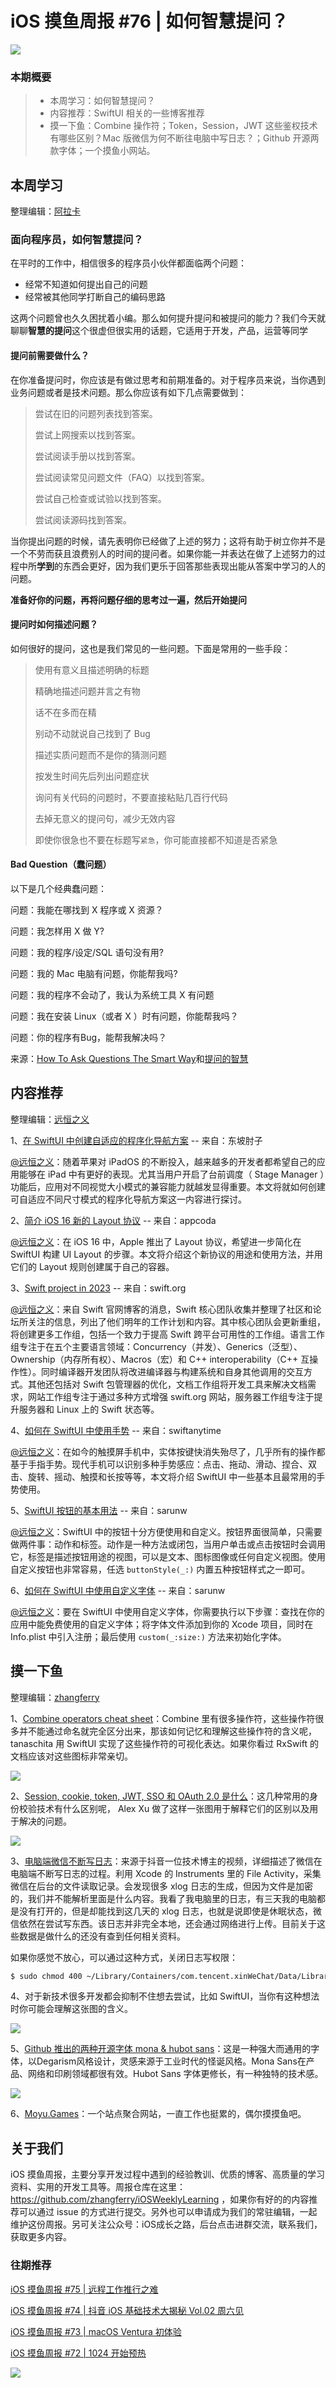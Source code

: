 # iOS 摸鱼周报 #76 | 如何智慧提问？

![](https://cdn.zhangferry.com/Images/moyu_weekly_cover.jpeg)

### 本期概要

> * 本周学习：如何智慧提问？
> * 内容推荐：SwiftUI 相关的一些博客推荐
> * 摸一下鱼：Combine 操作符；Token，Session，JWT 这些鉴权技术有哪些区别？Mac 版微信为何不断往电脑中写日志？；Github 开源两款字体；一个摸鱼小网站。

## 本周学习

整理编辑：[阿拉卡](https://github.com/readyhe)

### 面向程序员，如何智慧提问？

在平时的工作中，相信很多的程序员小伙伴都面临两个问题：

- 经常不知道如何提出自己的问题
- 经常被其他同学打断自己的编码思路

这两个问题曾也久久困扰着小编。那么如何提升提问和被提问的能力？我们今天就聊聊**智慧的提问**这个很虚但很实用的话题，它适用于开发，产品，运营等同学

#### 提问前需要做什么？

在你准备提问时，你应该是有做过思考和前期准备的。对于程序员来说，当你遇到业务问题或者是技术问题。那么你应该有如下几点需要做到：

>尝试在旧的问题列表找到答案。
>
>尝试上网搜索以找到答案。
>
>尝试阅读手册以找到答案。
>
>尝试阅读常见问题文件（FAQ）以找到答案。
>
>尝试自己检查或试验以找到答案。
>
>尝试阅读源码找到答案。

当你提出问题的时候，请先表明你已经做了上述的努力；这将有助于树立你并不是一个不劳而获且浪费别人的时间的提问者。如果你能一并表达在做了上述努力的过程中所**学到**的东西会更好，因为我们更乐于回答那些表现出能从答案中学习的人的问题。

**准备好你的问题，再将问题仔细的思考过一遍，然后开始提问**

#### 提问时如何描述问题？

如何很好的提问，这也是我们常见的一些问题。下面是常用的一些手段：

> 使用有意义且描述明确的标题
>
> 精确地描述问题并言之有物
>
> 话不在多而在精
>
> 别动不动就说自己找到了 Bug
>
> 描述实质问题而不是你的猜测问题
>
> 按发生时间先后列出问题症状
>
> 询问有关代码的问题时，不要直接粘贴几百行代码
>
> 去掉无意义的提问句，减少无效内容
>
> 即使你很急也不要在标题写`紧急`，你可能直接都不知道是否紧急

#### Bad Question（蠢问题）

以下是几个经典蠢问题：

问题：我能在哪找到 X 程序或 X 资源？

问题：我怎样用 X 做 Y?

问题：我的程序/设定/SQL 语句没有用?

问题：我的 Mac 电脑有问题，你能帮我吗?

问题：我的程序不会动了，我认为系统工具 X 有问题

问题：我在安装 Linux（或者 X ）时有问题，你能帮我吗？

问题：你的程序有Bug，能帮我解决吗？

来源：[How To Ask Questions The Smart Way](http://www.catb.org/~esr/faqs/smart-questions.html "How To Ask Questions The Smart Way")和[提问的智慧](https://github.com/ryanhanwu/How-To-Ask-Questions-The-Smart-Way/blob/main/README-zh_CN.md "提问的智慧")

## 内容推荐

整理编辑：[远恒之义](https://github.com/eternaljust)

1、[在 SwiftUI 中创建自适应的程序化导航方案](https://www.fatbobman.com/posts/adaptive-navigation-scheme/ "在 SwiftUI 中创建自适应的程序化导航方案") -- 来自：东坡肘子

[@远恒之义](https://github.com/eternaljust)：随着苹果对 iPadOS 的不断投入，越来越多的开发者都希望自己的应用能够在 iPad 中有更好的表现。尤其当用户开启了台前调度（ Stage Manager ）功能后，应用对不同视觉大小模式的兼容能力就越发显得重要。本文将就如何创建可自适应不同尺寸模式的程序化导航方案这一内容进行探讨。

2、[简介 iOS 16 新的 Layout 协议](https://www.appcoda.com.tw/ios16-layout-protocol/ "简介 iOS 16 新的 Layout 协议") -- 来自：appcoda

[@远恒之义](https://github.com/eternaljust)：在 iOS 16 中，Apple 推出了 Layout 协议，希望进一步简化在 SwiftUI 构建 UI Layout 的步骤。本文将介绍这个新协议的用途和使用方法，并用它们的 Layout 规则创建属于自己的容器。

3、[Swift project in 2023](https://www.swift.org/blog/focus-areas-2023/ "Swift project in 2023") -- 来自：swift.org

[@远恒之义](https://github.com/eternaljust)：来自 Swift 官网博客的消息，Swift 核心团队收集并整理了社区和论坛所关注的信息，列出了他们明年的工作计划和内容。其中核心团队会更新重组，将创建更多工作组，包括一个致力于提高 Swift 跨平台可用性的工作组。语言工作组专注于在五个主要语言领域：Concurrency（并发）、Generics（泛型）、Ownership（内存所有权）、Macros（宏）和 C++ interoperability（C++ 互操作性）。同时编译器开发团队将改进编译器与构建系统和自身其他调用的交互方式。其他还包括对 Swift 包管理器的优化，文档工作组将开发工具来解决文档需求，网站工作组专注于通过多种方式增强 swift.org 网站，服务器工作组专注于提升服务器和 Linux 上的 Swift 状态等。

4、[如何在 SwiftUI 中使用手势](https://www.swiftanytime.com/gestures-in-swiftui/ "如何在 SwiftUI 中使用手势") -- 来自：swiftanytime

[@远恒之义](https://github.com/eternaljust)：在如今的触摸屏手机中，实体按键快消失殆尽了，几乎所有的操作都基于手指手势。现代手机可以识别多种手势感应：点击、拖动、滑动、捏合、双击、旋转、摇动、触摸和长按等等，本文将介绍 SwiftUI 中一些基本且最常用的手势使用。

5、[SwiftUI 按钮的基本用法](https://sarunw.com/posts/swiftui-button-basic/ "SwiftUI 按钮的基本用法") -- 来自：sarunw

[@远恒之义](https://github.com/eternaljust)：SwiftUI 中的按钮十分方便使用和自定义。按钮界面很简单，只需要做两件事：动作和标签。动作是一种方法或闭包，当用户单击或点击按钮时会调用它，标签是描述按钮用途的视图，可以是文本、图标图像或任何自定义视图。使用自定义按钮也非常容易，任选 `buttonStyle(_:)` 内置五种按钮样式之一即可。

6、[如何在 SwiftUI 中使用自定义字体](https://sarunw.com/posts/swiftui-custom-font/ "如何在 SwiftUI 中使用自定义字体") -- 来自：sarunw

[@远恒之义](https://github.com/eternaljust)：要在 SwiftUI 中使用自定义字体，你需要执行以下步骤：查找在你的应用中能免费使用的自定义字体；将字体文件添加到你的 Xcode 项目，同时在 Info.plist 中引入注册；最后使用 `custom(_:size:)` 方法来初始化字体。

## 摸一下鱼

整理编辑：[zhangferry](https://zhangferry.com)

1、[Combine operators cheat sheet](https://tanaschita.com/20221121-cheatsheet-combine-operators/ "Combine operators cheat sheet")：Combine 里有很多操作符，这些操作符很多并不能通过命名就完全区分出来，那该如何记忆和理解这些操作符的含义呢，tanaschita 用 SwiftUI 实现了这些操作符的可视化表达。如果你看过 RxSwift 的文档应该对这些图标非常亲切。

![](https://cdn.zhangferry.com/Images/20221124201158.png)

2、[Session, cookie, token, JWT, SSO 和 OAuth 2.0 是什么](https://twitter.com/alexxubyte/status/1595455518583029764 "Session, cookie, token, JWT, SSO 和 OAuth 2.0 是什么")：这几种常用的身份校验技术有什么区别呢， Alex Xu 做了这样一张图用于解释它们的区别以及用于解决的问题。

![](https://cdn.zhangferry.com/Images/20221124205007.png)

3、[电脑端微信不断写日志](https://v.douyin.com/rVWRmUG/ "微信在电脑不断写日志")：来源于抖音一位技术博主的视频，详细描述了微信在电脑端不断写日志的过程。利用 Xcode 的 Instruments 里的 File Activity，采集微信在后台的文件读取记录。会发现很多 xlog 日志的生成，但因为文件是加密的，我们并不能解析里面是什么内容。我看了我电脑里的日志，有三天我的电脑都是没有打开的，但是却能找到这几天的 xlog 日志，也就是说即使是休眠状态，微信依然在尝试写东西。该日志并非完全本地，还会通过网络进行上传。目前关于这些数据是做什么的还没有查到任何相关资料。

如果你感觉不放心，可以通过这种方式，关闭日志写权限：

```bash
$ sudo chmod 400 ~/Library/Containers/com.tencent.xinWeChat/Data/Library/Caches/com.tencent.xinWeChat/2.0b4.0.9/log
```

4、对于新技术很多开发都会抑制不住想去尝试，比如 SwiftUI，当你有这种想法时你可能会理解这张图的含义。

![](https://cdn.zhangferry.com/Images/20221124205551.png)

5、[Github 推出的两种开源字体 mona & hubot sans](https://github.com/mona-sans "Github 推出的两种开源字体 mona & hubot sans")：这是一种强大而通用的字体，以Degarism风格设计，灵感来源于工业时代的怪诞风格。Mona Sans在产品、网络和印刷领域都很有效。Hubot Sans 字体更修长，有一种独特的技术感。

![](https://cdn.zhangferry.com/Images/20221124211158.png)

6、[Moyu.Games](https://moyu.games/ "摸鱼游戏")：一个站点聚合网站，一直工作也挺累的，偶尔摸摸鱼吧。

## 关于我们

iOS 摸鱼周报，主要分享开发过程中遇到的经验教训、优质的博客、高质量的学习资料、实用的开发工具等。周报仓库在这里：https://github.com/zhangferry/iOSWeeklyLearning ，如果你有好的的内容推荐可以通过 issue 的方式进行提交。另外也可以申请成为我们的常驻编辑，一起维护这份周报。另可关注公众号：iOS成长之路，后台点击进群交流，联系我们，获取更多内容。

### 往期推荐

[iOS 摸鱼周报 #75 | 远程工作推行之难](https://mp.weixin.qq.com/s/nguqKvkuzDBR9o-Yw6y3KQ)

[iOS 摸鱼周报 #74 | 抖音 iOS 基础技术大揭秘 Vol.02 周六见](https://mp.weixin.qq.com/s/lhhV0Qlc9NtFoM6nF7gZbA)

[iOS 摸鱼周报 #73 | macOS Ventura 初体验](https://mp.weixin.qq.com/s/Om_1TOGKWkMiNneB6Ittrw)

[iOS 摸鱼周报 #72 | 1024 开始预热](https://mp.weixin.qq.com/s/5chb-a9u7VMdLis1FG6B6Q)

![](https://cdn.zhangferry.com/Images/WechatIMG384.jpeg)
